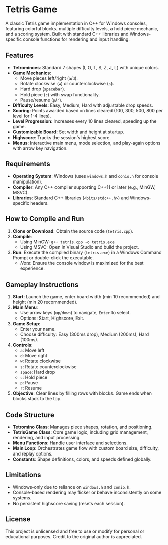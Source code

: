# Tetris Game

A classic Tetris game implementation in C++ for Windows consoles, featuring colorful blocks, multiple difficulty levels, a hold piece mechanic, and a scoring system. Built with standard C++ libraries and Windows-specific console functions for rendering and input handling.

## Features
- **Tetrominoes**: Standard 7 shapes (I, O, T, S, Z, J, L) with unique colors.
- **Game Mechanics**:
  - Move pieces left/right (`a`/`d`).
  - Rotate clockwise (`w`) or counterclockwise (`s`).
  - Hard drop (`spacebar`).
  - Hold piece (`c`) with swap functionality.
  - Pause/resume (`p`/`r`).
- **Difficulty Levels**: Easy, Medium, Hard with adjustable drop speeds.
- **Scoring**: Points awarded based on lines cleared (100, 300, 500, 800 per level for 1-4 lines).
- **Level Progression**: Increases every 10 lines cleared, speeding up the game.
- **Customizable Board**: Set width and height at startup.
- **Highscore**: Tracks the session's highest score.
- **Menus**: Interactive main menu, mode selection, and play-again options with arrow key navigation.

## Requirements
- **Operating System**: Windows (uses `windows.h` and `conio.h` for console manipulation).
- **Compiler**: Any C++ compiler supporting C++11 or later (e.g., MinGW, MSVC).
- **Libraries**: Standard C++ libraries (`<bits/stdc++.h>`) and Windows-specific headers.

## How to Compile and Run
1. **Clone or Download**: Obtain the source code (`tetris.cpp`).
2. **Compile**:
   - Using MinGW: `g++ tetris.cpp -o tetris.exe`
   - Using MSVC: Open in Visual Studio and build the project.
3. **Run**: Execute the compiled binary (`tetris.exe`) in a Windows Command Prompt or double-click the executable.
   - *Note*: Ensure the console window is maximized for the best experience.

## Gameplay Instructions
1. **Start**: Launch the game, enter board width (min 10 recommended) and height (min 20 recommended).
2. **Main Menu**:
   - Use arrow keys (`up`/`down`) to navigate, `Enter` to select.
   - Options: Start, Highscore, Exit.
3. **Game Setup**:
   - Enter your name.
   - Choose difficulty: Easy (300ms drop), Medium (200ms), Hard (100ms).
4. **Controls**:
   - `a`: Move left
   - `d`: Move right
   - `w`: Rotate clockwise
   - `s`: Rotate counterclockwise
   - `space`: Hard drop
   - `c`: Hold piece
   - `p`: Pause
   - `r`: Resume
5. **Objective**: Clear lines by filling rows with blocks. Game ends when blocks stack to the top.

## Code Structure
- **Tetromino Class**: Manages piece shapes, rotation, and positioning.
- **TetrisGame Class**: Core game logic, including grid management, rendering, and input processing.
- **Menu Functions**: Handle user interface and selections.
- **Main Loop**: Orchestrates game flow with custom board size, difficulty, and replay options.
- **Constants**: Shape definitions, colors, and speeds defined globally.

## Limitations
- Windows-only due to reliance on `windows.h` and `conio.h`.
- Console-based rendering may flicker or behave inconsistently on some systems.
- No persistent highscore saving (resets each session).

## License
This project is unlicensed and free to use or modify for personal or educational purposes. Credit to the original author is appreciated.
